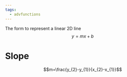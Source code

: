 ```yaml
---
tags:
  - advfunctions
---
```

The form to represent a linear 2D line
$$y=mx+b$$
# Slope
$$m=\frac{y_{2}-y_{1}}{x_{2}-x_{1}}$$
